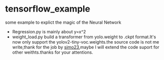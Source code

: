 # tensorflow_example
some example to explict the magic of the Neural Network
- Regression.py is mainly about y=x^2
- weight_load.py build a transformer from yolo.weight to .ckpt format.It's now only support the yolov2-tiny-voc.weights.the source code is not me write,thank for the job by [simo23](https://github.com/simo23/tinyYOLOv2),maybe I will extend the code suport for other weithts.thanks for your attentions.
